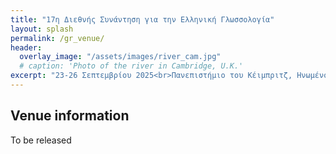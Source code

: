 ```yaml
---
title: "17η Διεθνής Συνάντηση για την Ελληνική Γλωσσολογία"
layout: splash
permalink: /gr_venue/
header:
  overlay_image: "/assets/images/river_cam.jpg"
  # caption: 'Photo of the river in Cambridge, U.K.'
excerpt: "23-26 Σεπτεμβρίου 2025<br>Πανεπιστήμιο του Κέιμπριτζ, Ηνωμένο Βασίλειο"
---
```


## Venue information

To be released
